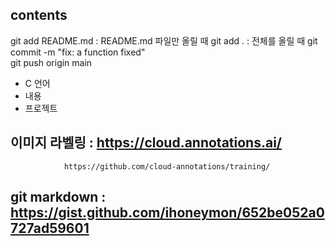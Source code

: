 ## contents

git add README.md : README.md 파일만 올릴 때
git add . : 전체를 올릴 때
git commit -m "fix: a function fixed"  
git push origin main

- C 언어
- 내용
- 프로젝트



## 이미지 라벨링 : https://cloud.annotations.ai/
                https://github.com/cloud-annotations/training/


## git markdown : https://gist.github.com/ihoneymon/652be052a0727ad59601
